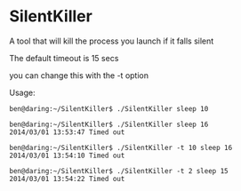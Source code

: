 SilentKiller
============

A tool that will kill the process you launch if it falls silent

The default timeout is 15 secs

you can change this with the -t <int> option

Usage:
```
ben@daring:~/SilentKiller$ ./SilentKiller sleep 10

ben@daring:~/SilentKiller$ ./SilentKiller sleep 16
2014/03/01 13:53:47 Timed out

ben@daring:~/SilentKiller$ ./SilentKiller -t 10 sleep 16
2014/03/01 13:54:10 Timed out

ben@daring:~/SilentKiller$ ./SilentKiller -t 2 sleep 15
2014/03/01 13:54:22 Timed out
```